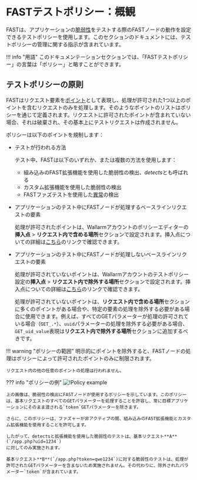 [doc-insertion-points]:     insertion-points.md

[gl-vuln]:                  ../../TERMS-GLOSSARY.md#vulnerability
[gl-point]:                 ../../TERMS-GLOSSARY.md#point
[gl-anomaly]:               ../../TERMS-GLOSSARY.md#anomaly

# FASTテストポリシー：概観

FASTは、アプリケーションの[脆弱性][gl-vuln]をテストする際のFASTノードの動作を設定できるテストポリシーを使用します。このセクションのドキュメントには、テストポリシーの管理に関する指示が含まれています。

!!! info "用語"
    このドキュメンテーションセクションでは、「FASTテストポリシー」の言葉は「ポリシー」と略すことができます。

## テストポリシーの原則

FASTはリクエスト要素を[ポイント][gl-point]として表現し、処理が許可された1つ以上のポイントを含むリクエストのみを処理します。そのようなポイントのリストはポリシーを通じて定義されます。リクエストに許可されたポイントが含まれていない場合、それは破棄され、その基本上にテストリクエストは作成されません。

ポリシーは以下のポイントを規制します：

* テストが行われる方法

    テスト中、FASTは以下のいずれか、または複数の方法を使用します：

    * 組み込みのFAST拡張機能を使用した脆弱性の検出、*detects*とも呼ばれる
    * カスタム拡張機能を使用した脆弱性の検出
    * FASTファズテストを使用した[異常][gl-anomaly]の検出

* アプリケーションのテスト中にFASTノードが処理するベースラインリクエストの要素

    処理が許可されたポイントは、Wallarmアカウントのポリシーエディターの **挿入点** > **リクエスト内で含める場所**セクションで設定されます。挿入点についての詳細は[こちら][doc-insertion-points]のリンクで確認できます。

* アプリケーションのテスト中にFASTノードが処理しないベースラインリクエストの要素

    処理が許可されていないポイントは、Wallarmアカウントのテストポリシー設定の**挿入点** > **リクエスト内で除外する場所**セクションで設定されます。挿入点についての詳細は[こちら][doc-insertion-points]のリンクで確認できます。

    処理が許可されていないポイントは、**リクエスト内で含める場所**セクションに多くのポイントがある場合や、特定の要素の処理を除外する必要がある場合に使用できます。例えば、すべてのGETパラメーターが処理の許可されている場合（`GET_.*`）、`uuid`パラメーターの処理を除外する必要がある場合、`GET_uid_value`表現は**リクエスト内で除外する場所**セクションに追加するべきです。

!!! warning "ポリシーの範囲"
    明示的にポイントを除外すると、FASTノードの処理はポリシーによって許可されたポイントのみに制限されます。

    リクエスト内の他の任意のポイントの処理は行われません。

??? info "ポリシーの例"
    ![!Policy example](../../../images/fast/operations/common/test-policy/overview/policy-flow-example.png)

    上の画像は、脆弱性の検出にFASTノードが使用するポリシーを示しています。このポリシーは、基本リクエストのすべてのGETパラメーターを処理することを許容し、常に目標アプリケーションにそのまま渡される`token`GETパラメーターを除きます。

    さらに、このポリシーは、ファズャーが非アクティブの間、組み込みのFAST拡張機能とカスタム拡張機能を使用することを許可します。

    したがって、detectsと拡張機能を使用した脆弱性のテストは、基本リクエスト**A**(`/app.php?uid=1234`)
    に対してのみ実施されます。

    基本リクエスト**B**(`/app.php?token=qwe1234`)に対する脆弱性のテストは、処理が許可されたGETパラメーターを含まないため実施されません。その代わりに、除外されたパラメーター`token`が含まれています。